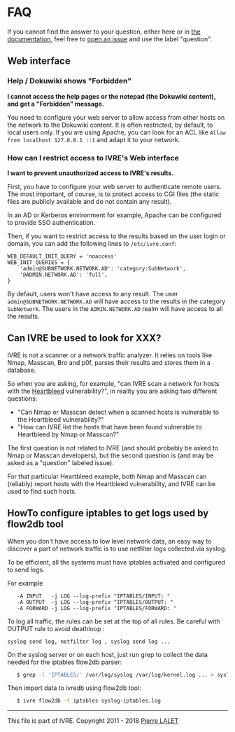 # FAQ #

If you cannot find the answer to your question, either here or in
[the documentation](README.md), feel free to
[open an issue](https://github.com/cea-sec/ivre/issues/new) and use
the label "question".

## Web interface ##

### Help / Dokuwiki shows "Forbidden" ###

**I cannot access the help pages or the notepad (the Dokuwiki content),
and get a "Forbidden" message.**

You need to configure your web server to allow access from other hosts
on the network to the Dokuwiki content. It is often restricted, by
default, to local users only. If you are using Apache, you can look
for an ACL like `Allow from localhost 127.0.0.1 ::1` and adapt it to
your network.

### How can I restrict access to IVRE's Web interface ###

**I want to prevent unauthorized access to IVRE's results.**

First, you have to configure your web server to authenticate remote
users. The most important, of course, is to protect access to CGI
files (the static files are publicly available and do not contain any
result).

In an AD or Kerberos environment for example, Apache can be configured
to provide SSO authentication.

Then, if you want to restrict access to the results based on the user
login or domain, you can add the following lines to `/etc/ivre.conf`:

    WEB_DEFAULT_INIT_QUERY = 'noaccess'
    WEB_INIT_QUERIES = {
        'admin@SUBNETWORK.NETWORK.AD': 'category:SubNetwork',
        '@ADMIN.NETWORK.AD': 'full',
    }

By default, users won't have access to any result. The user
`admin@SUBNETWORK.NETWORK.AD` will have access to the results in the
category `SubNetwork`. The users in the `ADMIN.NETWORK.AD` realm will
have access to all the results.

## Can IVRE be used to look for XXX? ##

IVRE is not a scanner or a network traffic analyzer. It relies on
tools like Nmap, Masscan, Bro and p0f, parses their results and stores
them in a database.

So when you are asking, for example, "can IVRE scan a network for
hosts with the [Heartbleed](https://en.wikipedia.org/wiki/Heartbleed)
vulnerability?", in reality you are asking two different questions:
  - "Can Nmap or Masscan detect when a scanned hosts is vulnerable to
    the Heartbleed vulnerability?"
  - "How can IVRE list the hosts that have been found vulnerable to
    Heartbleed by Nmap or Masscan?"

The first question is not related to IVRE (and should probably be
asked to Nmap or Masscan developers), but the second question is (and
may be asked as a "question" labeled issue).

For that particular Heartbleed example, both Nmap and Masscan can
(reliably) report hosts with the Heartbleed vulnerability, and IVRE
can be used to find such hosts.

## HowTo configure iptables to get logs used by flow2db tool

When you don't have access to low level network data, an easy way to
discover a part of network traffic is to use netfilter logs collected
via syslog.

To be efficient, all the systems must have iptables activated and
configured to send logs.

For example

```
   -A INPUT   -j LOG --log-prefix "IPTABLES/INPUT: "
   -A OUTPUT  -j LOG --log-prefix "IPTABLES/OUTPUT: "
   -A FORWARD -j LOG --log-prefix "IPTABLES/FORWARD: "
```

To log all traffic, the rules can be set at the top of all rules.
Be careful with OUTPUT rule to avoid deathloop :

    syslog send log, netfilter log , syslog send log ...


On the syslog server or on each host, just run grep to collect the
data needed for the iptables flow2db parser:

```bash
   $ grep -l 'IPTABLES/' /var/log/syslog /var/log/kernel.log ... > syslog-iptables.log
```

Then import data to ivredb using flow2db tool:

```bash
   $ ivre flow2db -t iptables syslog-iptables.log
```


---

This file is part of IVRE. Copyright 2011 - 2018
[Pierre LALET](mailto:pierre.lalet@cea.fr)
